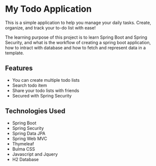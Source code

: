 # My Todo Application
This is a simple application to help you manage your daily tasks. Create, organize, and track your to-do list with ease!

The learning purpose of this project is to learn Spring Boot and Spring Security, and what is the workflow of creating a spring boot application, how to intract with database and how to fetch and represent data in a template.

## Features
- You can create multiple todo lists
- Search todo item
- Share your todo lists with friends
- Secured with Spring Security

## Technologies Used
- Spring Boot
- Spring Security
- Spring Data JPA
- Spring Web MVC
- Thymeleaf
- Bulma CSS
- Javascript and Jquery
- H2 Database